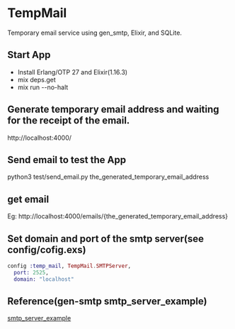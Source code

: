 # TempMail
Temporary email service using gen_smtp, Elixir, and SQLite.

## Start App
- Install Erlang/OTP 27 and Elixir(1.16.3)
- mix deps.get
- mix run --no-halt

## Generate temporary email address and waiting for the receipt of the email. 
http://localhost:4000/

## Send email to test the App
python3 test/send_email.py the_generated_temporary_email_address

## get email
Eg: http://localhost:4000/emails/{the_generated_temporary_email_address}

## Set domain and port of the smtp server(see config/cofig.exs)

```exs
config :temp_mail, TempMail.SMTPServer,
  port: 2525,
  domain: "localhost"
```

## Reference(gen-smtp  smtp_server_example)
[smtp_server_example](https://github.com/gen-smtp/gen_smtp/blob/1.2.0/src/smtp_server_example.erl)
